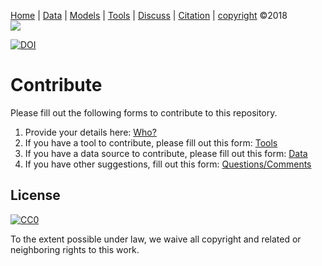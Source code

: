 [Home](http://tiny.cc/data-SE) |
[Data](DATA.md) |
[Models](MODELS.md) |
[Tools](TOOLS.md) |
[Discuss](https://github.com/ai-se/ResourcesDataDrivenSBSE/issues) |
[Citation](CITATION.md) |
[copyright](https://github.com/ai-se/ResourcesDataDrivenSBSE/blob/master/LICENSE.md) &copy;2018    
[![](https://github.com/ai-se/ResourceDataDrivenSBSE/raw/master/img/banner.png)](https://github.com/ai-se/ResourcesDataDrivenSBSE)


 [![DOI](https://zenodo.org/badge/116411075.svg)](https://zenodo.org/badge/latestdoi/116411075)


# Contribute 

Please fill out the following forms to contribute to this repository.
1. Provide your details here: [Who?](https://goo.gl/forms/64okWZgpfu4hJXqk1)
2. If you have a tool to contribute, please fill out this form: [Tools](https://goo.gl/forms/OpwVAgku3gHMXnS42)
3. If you have a data source to contribute, please fill out this form: [Data](https://goo.gl/forms/NPfJvgTd6Th4yfqf2)
4. If you have other suggestions, fill out this form: [Questions/Comments](https://goo.gl/forms/Y56mjbAQBM61ySjA2)

## License

[![CC0](http://mirrors.creativecommons.org/presskit/buttons/88x31/svg/cc-zero.svg)](https://creativecommons.org/publicdomain/zero/1.0/)

To the extent possible under law, we waive all copyright and related or neighboring rights to this work.


